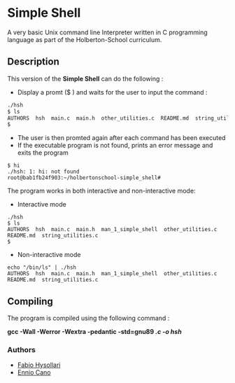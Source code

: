 # Simple Shell

A very basic Unix command line Interpreter written in C programming language as part of the Holberton-School curriculum.

## Description

This version of the **Simple Shell** can do the following :

* Display a promt ($ ) and waits for the user to input the command :
 

```bash
./hsh
$ ls
AUTHORS  hsh  main.c  main.h  other_utilities.c  README.md  string_utilities.c
$ 
```

* The user is then promted again after each command has been executed
* If the executable program is not found, prints an error message and exits the program
```
$ hi
./hsh: 1: hi: not found
root@bab1fb24f903:~/holbertonschool-simple_shell#
```
The program works in both interactive and non-interactive mode:
* Interactive mode 
```
./hsh 
$ ls
AUTHORS  hsh  main.c  main.h  man_1_simple_shell  other_utilities.c  README.md	string_utilities.c
$
```
* Non-interactive mode
```
echo "/bin/ls" | ./hsh
AUTHORS  hsh  main.c  main.h  man_1_simple_shell  other_utilities.c  README.md	string_utilities.c
```
## Compiling
The program is compiled using the following command :

**gcc -Wall -Werror -Wextra -pedantic -std=gnu89 *.c -o hsh***


### Authors
* [Fabio Hysollari](https://github.com/FabioH7)
* [Ennio Cano](https://github.com/Katrolli/holbertonschool-simple_shell)
